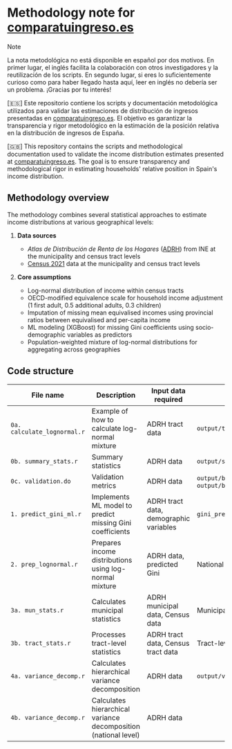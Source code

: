 # Methodology note for [comparatuingreso.es](https://comparatuingreso.es/)

> [!NOTE]  
> La nota metodológica no está disponible en español por dos motivos. En primer lugar, el inglés facilita la colaboración con otros investigadores y la reutilización de los scripts. En segundo lugar, si eres lo suficientemente curioso como para haber llegado hasta aquí, leer en inglés no debería ser un problema. ¡Gracias por tu interés!

[🇪🇸] Este repositorio contiene los scripts y documentación metodológica utilizados para validar las estimaciones de distribución de ingresos presentadas en [comparatuingreso.es](https://comparatuingreso.es/). El objetivo es garantizar la transparencia y rigor metodológico en la estimación de la posición relativa en la distribución de ingresos de España. 

[🇬🇧] This repository contains the scripts and methodological documentation used to validate the income distribution estimates presented at [comparatuingreso.es](https://comparatuingreso.es/). The goal is to ensure transparency and methodological rigor in estimating households' relative position in Spain's income distribution.

## Methodology overview

The methodology combines several statistical approaches to estimate income distributions at various geographical levels:

1. **Data sources**
   - _Atlas de Distribución de Renta de los Hogares_ ([ADRH](https://www.ine.es/dyngs/INEbase/es/operacion.htm?c=Estadistica_C&cid=1254736177088&menu=ultiDatos&idp=1254735976608)) from INE at the municipality and census tract levels
   - [Census 2021](https://www.ine.es/censos2021/) data at the municipality and census tract levels

2. **Core assumptions**
   - Log-normal distribution of income within census tracts
   - OECD-modified equivalence scale for household income adjustment (1 first adult, 0.5 additional adults, 0.3 children)
   - Imputation of missing mean equivalised incomes using provincial ratios between equivalised and per-capita income
   - ML modeling (XGBoost) for missing Gini coefficients using socio-demographic variables as predictors
   - Population-weighted mixture of log-normal distributions for aggregating across geographies

## Code structure

| File name | Description | Input data required | Output |
|-----------|-------------|---------------------|---------|
| `0a. calculate_lognormal.r` | Example of how to calculate log-normal mixture | ADRH tract data | `output/tract_vs_individual_income_distribution.png` |
| `0b. summary_stats.r` | Summary statistics | ADRH data | `output/summary_stats.tex` |
| `0c. validation.do` | Validation metrics | ADRH data | `output/binned_scatter_p80p20.png`, `output/binned_scatter_median.png` |
| `1. predict_gini_ml.r` | Implements ML model to predict missing Gini coefficients | ADRH tract data, demographic variables | `gini_predicted.fst` |
| `2. prep_lognormal.r` | Prepares income distributions using log-normal mixture | ADRH data, predicted Gini | National and provincial distributions |
| `3a. mun_stats.r` | Calculates municipal statistics | ADRH municipal data, Census data | Municipal summary statistics |
| `3b. tract_stats.r` | Processes tract-level statistics | ADRH tract data, Census tract data | Tract-level statistics |
| `4a. variance_decomp.r` | Calculates hierarchical variance decomposition | ADRH data | `output/variance_decomp.png` |
| `4b. variance_decomp.r` | Calculates hierarchical variance decomposition (national level) | ADRH data |  |

